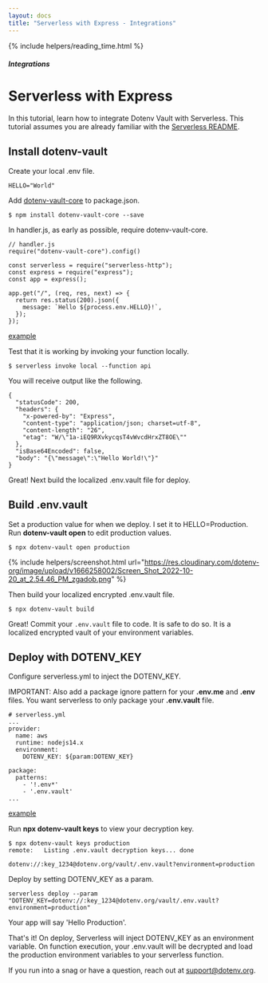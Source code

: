 ```yaml
---
layout: docs
title: "Serverless with Express - Integrations"
---
```


{% include helpers/reading_time.html %}

##### Integrations

# Serverless with Express

In this tutorial, learn how to integrate Dotenv Vault with Serverless.
This tutorial assumes you are already familiar with the [Serverless README](https://github.com/serverless/serverless).

## Install dotenv-vault

Create your local .env file.

```
HELLO="World"
```

Add [dotenv-vault-core](https://github.com/dotenv-org/dotenv-vault-core) to package.json.

```
$ npm install dotenv-vault-core --save
```

In handler.js, as early as possible, require dotenv-vault-core.

```
// handler.js
require("dotenv-vault-core").config()

const serverless = require("serverless-http");
const express = require("express");
const app = express();

app.get("/", (req, res, next) => {
  return res.status(200).json({
    message: `Hello ${process.env.HELLO}!`,
  });
});
```
[example](https://github.com/dotenv-org/integration-example-serverless-express/blob/master/handler.js)

Test that it is working by invoking your function locally.

```
$ serverless invoke local --function api
```

You will receive output like the following.

```
{
  "statusCode": 200,
  "headers": {
    "x-powered-by": "Express",
    "content-type": "application/json; charset=utf-8",
    "content-length": "26",
    "etag": "W/\"1a-iEQ9RXvkycqsT4vWvcdHrxZT8OE\""
  },
  "isBase64Encoded": false,
  "body": "{\"message\":\"Hello World!\"}"
}
```

Great! Next build the localized .env.vault file for deploy.

## Build .env.vault

Set a production value for when we deploy. I set it to HELLO=Production. Run **dotenv-vault open** to edit production values.

```
$ npx dotenv-vault open production
```

{% include helpers/screenshot.html url="https://res.cloudinary.com/dotenv-org/image/upload/v1666258002/Screen_Shot_2022-10-20_at_2.54.46_PM_zgadob.png" %}

Then build your localized encrypted .env.vault file.

```
$ npx dotenv-vault build
```

Great! Commit your `.env.vault` file to code. It is safe to do so. It is a localized encrypted vault of your environment variables.

## Deploy with DOTENV_KEY

Configure serverless.yml to inject the DOTENV_KEY.

IMPORTANT: Also add a package ignore pattern for your **.env.me** and **.env** files. You want serverless to only package your **.env.vault** file.

```
# serverless.yml
...
provider:
  name: aws
  runtime: nodejs14.x
  environment:
    DOTENV_KEY: ${param:DOTENV_KEY}

package:
  patterns:
    - '!.env*'
    - '.env.vault'
...
```
[example](https://github.com/dotenv-org/integration-example-serverless-express/blob/master/serverless.yml)

Run **npx dotenv-vault keys** to view your decryption key.

```
$ npx dotenv-vault keys production
remote:   Listing .env.vault decryption keys... done

dotenv://:key_1234@dotenv.org/vault/.env.vault?environment=production
```

Deploy by setting DOTENV_KEY as a param.

```
serverless deploy --param "DOTENV_KEY=dotenv://:key_1234@dotenv.org/vault/.env.vault?environment=production"
```

Your app will say 'Hello Production'.

That's it! On deploy, Serverless will inject DOTENV_KEY as an environment variable. On function execution, your .env.vault will be decrypted and load the production environment variables to your serverless function.

If you run into a snag or have a question, reach out at [support@dotenv.org](mailto:support@dotenv.org).

